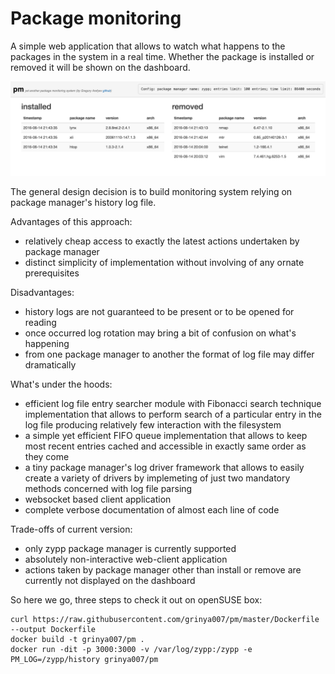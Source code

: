 Package monitoring
==================

A simple web application that allows to watch what happens to the packages in the system
in a real time. Whether the package is installed or removed it will be shown on the dashboard.

![Screen Shot](public/screenshot.png)

The general design decision is to build monitoring system relying on package manager's
history log file.

Advantages of this approach:
- relatively cheap access to exactly the latest actions undertaken by package manager
- distinct simplicity of implementation without involving of any ornate prerequisites

Disadvantages:
- history logs are not guaranteed to be present or to be opened for reading
- once occurred log rotation may bring a bit of confusion on what's happening
- from one package manager to another the format of log file may differ dramatically

What's under the hoods:
- efficient log file entry searcher module with Fibonacci search technique implementation that allows to
perform search of a particular entry in the log file producing relatively few interaction with the filesystem
- a simple yet efficient FIFO queue implementation that allows to keep most recent entries cached and accessible in
exactly same order as they come
- a tiny package manager's log driver framework that allows to easily create a variety of drivers by implemeting
of just two mandatory methods concerned with log file parsing
- websocket based client application
- complete verbose documentation of almost each line of code

Trade-offs of current version:
- only zypp package manager is currently supported
- absolutely non-interactive web-client application
- actions taken by package manager other than install or remove are currently not displayed on the dashboard

So here we go, three steps to check it out on openSUSE box:
```
curl https://raw.githubusercontent.com/grinya007/pm/master/Dockerfile --output Dockerfile
docker build -t grinya007/pm .
docker run -dit -p 3000:3000 -v /var/log/zypp:/zypp -e PM_LOG=/zypp/history grinya007/pm
```

